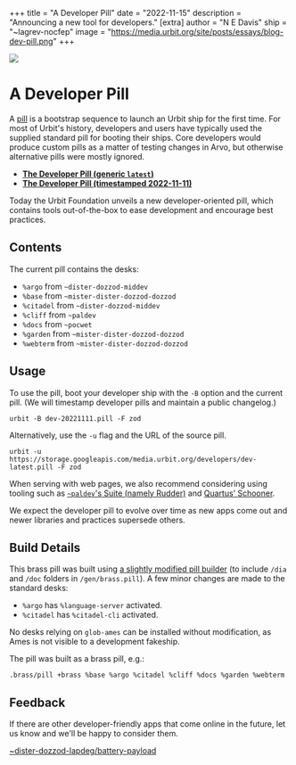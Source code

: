 +++
title = "A Developer Pill"
date = "2022-11-15"
description = "Announcing a new tool for developers."
[extra]
author = "N E Davis"
ship = "~lagrev-nocfep"
image = "https://media.urbit.org/site/posts/essays/blog-dev-pill.png"
+++

![](https://media.urbit.org/site/posts/essays/blog-dev-pill.png)

#  A Developer Pill

A [pill](https://developers.urbit.org/reference/glossary/pill) is a bootstrap sequence to launch an Urbit ship for the first time.  For most of Urbit's history, developers and users have typically used the supplied standard pill for booting their ships.  Core developers would produce custom pills as a matter of testing changes in Arvo, but otherwise alternative pills were mostly ignored.

- [**The Developer Pill (generic `latest`)**](https://storage.googleapis.com/media.urbit.org/developers/dev-latest.pill)
- [**The Developer Pill (timestamped 2022-11-11)**](https://storage.googleapis.com/media.urbit.org/developers/dev-20221111.pill)

Today the Urbit Foundation unveils a new developer-oriented pill, which contains tools out-of-the-box to ease development and encourage best practices.

##  Contents

The current pill contains the desks:

- `%argo` from `~dister-dozzod-middev`
- `%base` from `~mister-dister-dozzod-dozzod`
- `%citadel` from `~dister-dozzod-middev`
- `%cliff` from `~paldev`
- `%docs` from `~pocwet`
- `%garden` from `~mister-dister-dozzod-dozzod`
- `%webterm` from `~mister-dister-dozzod-dozzod`

##  Usage

To use the pill, boot your developer ship with the `-B` option and the current pill.  (We will timestamp developer pills and maintain a public changelog.)

```hoon
urbit -B dev-20221111.pill -F zod
```

Alternatively, use the `-u` flag and the URL of the source pill.

```hoon
urbit -u https://storage.googleapis.com/media.urbit.org/developers/dev-latest.pill -F zod
```

When serving with web pages, we also recommend considering using tooling such as [`~paldev`'s Suite (namely Rudder)](https://github.com/Fang-/suite/blob/master/lib/rudder.hoon) and [Quartus’ Schooner](https://github.com/dalten-collective/schooner/blob/master/lib/schooner.hoon).

We expect the developer pill to evolve over time as new apps come out and newer libraries and practices supersede others.

##  Build Details

This brass pill was built using [a slightly modified pill builder](https://github.com/urbit/urbit/pull/6031) (to include `/dia` and `/doc` folders in `/gen/brass.pill`).  A few minor changes are made to the standard desks:

- `%argo` has `%language-server` activated.
- `%citadel` has `%citadel-cli` activated.

No desks relying on `glob-ames` can be installed without modification, as Ames is not visible to a development fakeship.

The pill was built as a brass pill, e.g.:

```hoon {% copy=true %}
.brass/pill +brass %base %argo %citadel %cliff %docs %garden %webterm
```

##  Feedback

If there are other developer-friendly apps that come online in the future, let us know and we'll be happy to consider them.

[~dister-dozzod-lapdeg/battery-payload](https://urbit.org/groups/~dister-dozzod-lapdeg/battery-payload)

